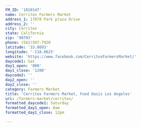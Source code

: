 ```yaml
---
FM_ID: '1010147'
name: Cerritos Farmers Market
address_1: 17870 Park plaza Drive
address_2: ''
city: Cerritos
state: California
zip: '90703'
phone: (562)597-7920
latitude: '33.8693'
longitude: '-118.0625'
website: 'https://www.facebook.com/CerritosFarmersMarket/'
daycode1: Sat
day1_open: '800'
day1_close: '1200'
daycode2: ''
day2_open: ''
day2_close: ''
category: Farmers Market
title: 'Cerritos Farmers Market, Food Oasis Los Angeles'
uri: /farmers-market/cerritos/
formatted_daycode1: Saturday
formatted_day1_open: 8am
formatted_day1_close: 12pm

---
```

